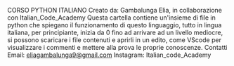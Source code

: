 CORSO PYTHON ITALIANO
Creato da: Gambalunga Elia, in collaborazione con Italian_Code_Academy
Questa cartella contiene un'insieme di file in python che spiegano il funzionamento di questo linguaggio, tutto in lingua italiana,
per principiante, inizia da 0 fino ad arrivare ad un livello mediocre, si possono scaricare i file contenuti e aprirli in un edito,
come VScode per visualizzare i commenti e mettere alla prova le proprie conoscenze.
Contatti
Email: eliagambalunga9@gmail.com
Instagram: Italian_code_Academy
